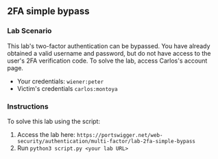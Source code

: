 ## 2FA simple bypass
### Lab Scenario
This lab's two-factor authentication can be bypassed. You have already obtained a valid username and password, but do not have access to the user's 2FA verification code. To solve the lab, access Carlos's account page.
- Your credentials: `wiener:peter`
- Victim's credentials `carlos:montoya`

### Instructions
To solve this lab using the script:
1. Access the lab here: `https://portswigger.net/web-security/authentication/multi-factor/lab-2fa-simple-bypass`
2. Run `python3 script.py <your lab URL>`